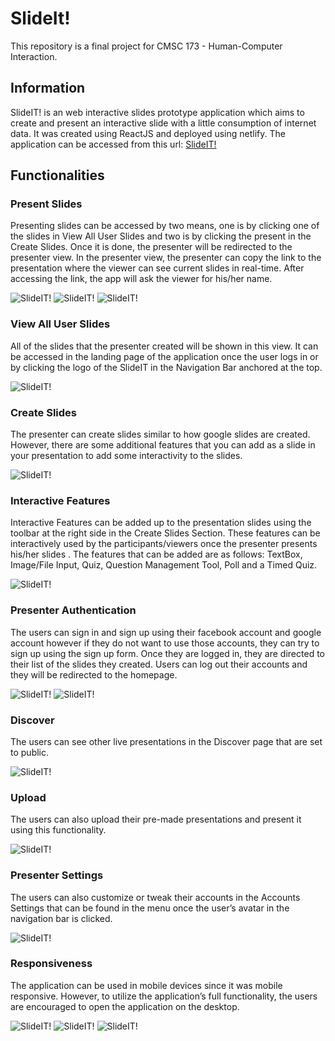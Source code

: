 # SlideIt!
This repository is a final project for CMSC 173 - Human-Computer Interaction.

## Information

SlideIT!  is an web interactive slides prototype application which aims to create and present an interactive slide with a little consumption of internet data. It was created using ReactJS and deployed using netlify. The application can be accessed from this url: [SlideIT!](https://slideit.netlify.app/) 


## Functionalities

### Present Slides

Presenting slides can be accessed by two means, one is by clicking one of the slides in View All User Slides and two is by clicking the present in the Create Slides. Once it is done, the presenter will be redirected to the presenter view. In the presenter view, the presenter can copy the link to the presentation where the viewer can see current slides in real-time. After accessing the link, the app will ask the viewer for his/her name.

![SlideIT!](./assets/image10.png) 
![SlideIT!](./assets/image12.png) 
![SlideIT!](./assets/image2.png) 

### View All User Slides

All of the slides that the presenter created will be shown in this view. It can be accessed in the landing page of the application once the user logs in or by clicking the logo of the SlideIT in the Navigation Bar anchored at the top.

![SlideIT!](./assets/image13.png) 

### Create Slides

The presenter can create slides similar to how google slides are created. However, there are some additional features that you can add as a slide in your presentation to add some interactivity to the slides.

![SlideIT!](./assets/image7.png) 

### Interactive Features

Interactive Features can be added up to the presentation slides using the toolbar at the right side in the Create Slides Section. These features can be interactively used by the participants/viewers once the presenter presents his/her slides . The features that can be added are as follows: TextBox, Image/File Input, Quiz, Question Management Tool, Poll and a Timed Quiz.

![SlideIT!](./assets/image4.png) 

### Presenter Authentication

The users can sign in and sign up using their facebook account and google account however if they do not want to use those accounts, they can try to sign up using the sign up form. Once they are logged in, they are directed to their list of the slides they created. Users can log out their accounts and they will be redirected to the homepage.

![SlideIT!](./assets/image8.png)
![SlideIT!](./assets/image9.png) 

### Discover

The users can see other live presentations in the Discover page that are set to public. 

![SlideIT!](./assets/image1.png) 

### Upload

The users can also upload their pre-made presentations and present it using this functionality. 

![SlideIT!](./assets/image3.png) 

### Presenter Settings

The users can also customize or tweak their accounts in the Accounts Settings that can be found in the menu once the user’s avatar in the navigation bar is clicked.

![SlideIT!](./assets/image9.png) 

### Responsiveness

The application can be used in mobile devices since it was mobile responsive. However, to utilize the application’s full functionality, the users are encouraged to open the application on the desktop.

![SlideIT!](./assets/image6.png)
![SlideIT!](./assets/image5.png) 
![SlideIT!](./assets/image11.png) 